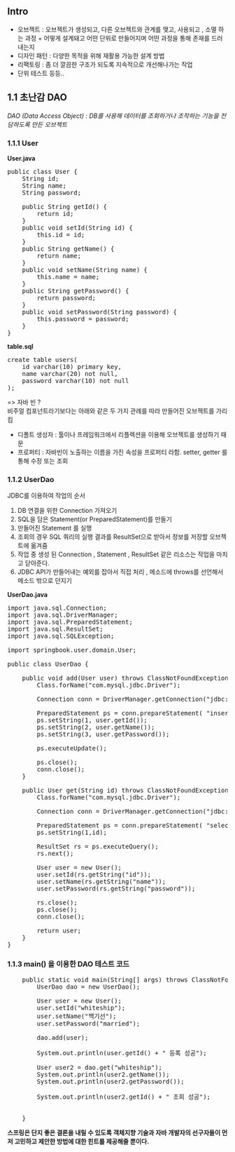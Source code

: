 ## Intro

- 오브젝트 : 오브젝트가 생성되고, 다른 오브젝트와 관계를 맺고, 사용되고 , 소멸 하는 과정 + 어떻게 설계돼고 어떤 단위로 만들어지며 어떤 과정을 통해 존재를 드러내는지
- 디자인 패턴 : 다양한 목적을 위해 재활용 가능한 설계 방법
- 리팩토링 : 좀 더 깔끔한 구조가 되도록 지속적으로 개선해나가는 작업
- 단위 테스트 등등..


## 1.1 초난감 DAO

*DAO (Data Access Object) : DB를 사용해 데이터를 조회하거나 조작하는 기능을 전담하도록 만든 오브젝트*


### 1.1.1 User


**User.java**
<pre>
public class User {
	String id;
	String name;
	String password;
	
	public String getId() {
		return id;
	}
	public void setId(String id) {
		this.id = id;
	}
	public String getName() {
		return name;
	}
	public void setName(String name) {
		this.name = name;
	}
	public String getPassword() {
		return password;
	}
	public void setPassword(String password) {
		this.password = password;
	}
}
</pre>

**table.sql**
<pre>
create table users(
	id varchar(10) primary key,
	name varchar(20) not null,
	password varchar(10) not null
);
</pre>

=> 자바 빈 ?<br>
비주얼 컴포넌트라기보다는 아래와 같은 두 가지 관례를 따라 만들어진 오브젝트를 가리킴 <br>

- 디폴트 생성자 : 툴이나 프레임워크에서 리플렉션을 이용해 오브젝트를 생성하기 때문
- 프로퍼티 : 자바빈이 노출하는 이름을 가진 속성을 프로퍼티 라함. setter, getter 를 통해 수정 또는 조회 <br>


### 1.1.2 UserDao

JDBC를 이용하여 작업의 순서
1. DB 연결을 위한 Connection 가져오기
2. SQL을 담은 Statement(or PreparedStatement)를 만들기
3. 만들어진 Statement 를 실행
4. 조회의 경우 SQL 쿼리의 실행 결과를 ResultSet으로 받아서 정보를 저장할 오브젝트에 옮겨줌
5. 작업 중 생성 된 Connection , Statement , ResultSet 같은 리소스는 작업을 마치고 닫아준다.
6. JDBC API가 만들어내는 예외를 잡아서 직접 처리 , 메소드에 throws를 선언해서 메소드 밖으로 던지기



**UserDao.java**
<pre>
import java.sql.Connection;
import java.sql.DriverManager;
import java.sql.PreparedStatement;
import java.sql.ResultSet;
import java.sql.SQLException;

import springbook.user.domain.User;

public class UserDao {
	
	public void add(User user) throws ClassNotFoundException, SQLException {
		Class.forName("com.mysql.jdbc.Driver");
		
		Connection conn = DriverManager.getConnection("jdbc:mysql//localhost/springbook","spring","book");
		
		PreparedStatement ps = conn.prepareStatement( "insert into users (id,name,password) values(?,?,?)" );
		ps.setString(1, user.getId());
		ps.setString(2, user.getName());
		ps.setString(3, user.getPassword());
		
		ps.executeUpdate();
		
		ps.close();
		conn.close();
	}
	
	public User get(String id) throws ClassNotFoundException, SQLException {
		Class.forName("com.mysql.jdbc.Driver");
		
		Connection conn = DriverManager.getConnection("jdbc:mysql//localhost/springbook","spring","book");
		
		PreparedStatement ps = conn.prepareStatement( "select * from users where id = ? " );
		ps.setString(1,id);
		
		ResultSet rs = ps.executeQuery();
		rs.next();
		
		User user = new User();
		user.setId(rs.getString("id"));
		user.setName(rs.getString("name"));
		user.setPassword(rs.getString("password"));
		
		rs.close();
		ps.close();
		conn.close();
		
		return user;
	}
}
</pre>

### 1.1.3 main() 을 이용한 DAO 테스트 코드

<pre>
	public static void main(String[] args) throws ClassNotFoundException, SQLException {
		UserDao dao = new UserDao();
		
		User user = new User();
		user.setId("whiteship");
		user.setName("백기선");
		user.setPassword("married");
		
		dao.add(user);
		
		System.out.println(user.getId() + " 등록 성공");
		
		User user2 = dao.get("whiteship");
		System.out.println(user2.getName());
		System.out.println(user2.getPassword());
		
		System.out.println(user2.getId() + " 조회 성공");
		
		
	}
</pre>

**스프링은 단지 좋은 결론을 내릴 수 있도록 객체지향 기술과 자바 개발자의 선구자들이 먼저 고민하고 제안한 방법에 대한 힌트를 제공해줄 뿐이다.**


















































